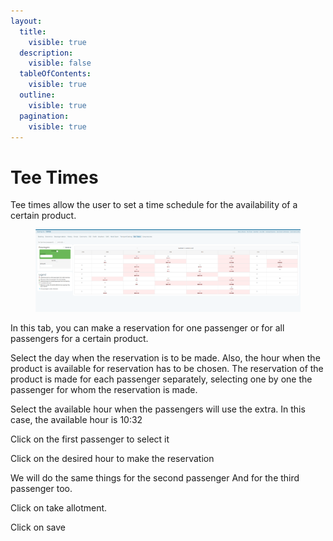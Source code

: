 ```yaml
---
layout:
  title:
    visible: true
  description:
    visible: false
  tableOfContents:
    visible: true
  outline:
    visible: true
  pagination:
    visible: true
---
```


# Tee Times

Tee times allow the user to set a time schedule for the availability of a certain product.

<figure><img src="../../.gitbook/assets/image (3) (1) (1) (1) (1).png" alt=""><figcaption></figcaption></figure>

In this tab, you can make a reservation for one passenger or for all passengers for a certain product.&#x20;

Select the day when the reservation is to be made. Also, the hour when the product is available for reservation has to be chosen. The reservation of the product is made for each passenger separately, selecting one by one the passenger for whom the reservation is made.&#x20;

Select the available hour when the passengers will use the extra. In this case, the available hour is 10:32&#x20;

Click on the first passenger to select it&#x20;

Click on the desired hour to make the reservation&#x20;

We will do the same things for the second passenger And for the third passenger too.&#x20;

Click on take allotment.&#x20;

Click on save
